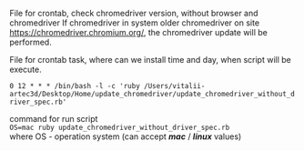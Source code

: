File for crontab, check chromedriver version, without browser and chromedriver
If chromedriver in system older chromedriver on site https://chromedriver.chromium.org/, the chromedriver update will be performed.

File for crontab task, where can we install time and day, when script will be execute.

```0 12 * * * /bin/bash -l -c 'ruby /Users/vitalii-artec3d/Desktop/Home/update_chromedriver/update_chromedriver_without_driver_spec.rb'```

command for run script  
```OS=mac ruby update_chromedriver_without_driver_spec.rb```  
where OS - operation system (can accept ***mac*** / ***linux*** values)
